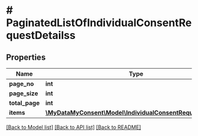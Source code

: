 # # PaginatedListOfIndividualConsentRequestDetailss

## Properties

Name | Type | Description | Notes
------------ | ------------- | ------------- | -------------
**page_no** | **int** |  |
**page_size** | **int** |  |
**total_page** | **int** |  |
**items** | [**\MyDataMyConsent\Model\IndividualConsentRequestDetails[]**](IndividualConsentRequestDetails.md) |  |

[[Back to Model list]](../../README.md#models) [[Back to API list]](../../README.md#endpoints) [[Back to README]](../../README.md)
